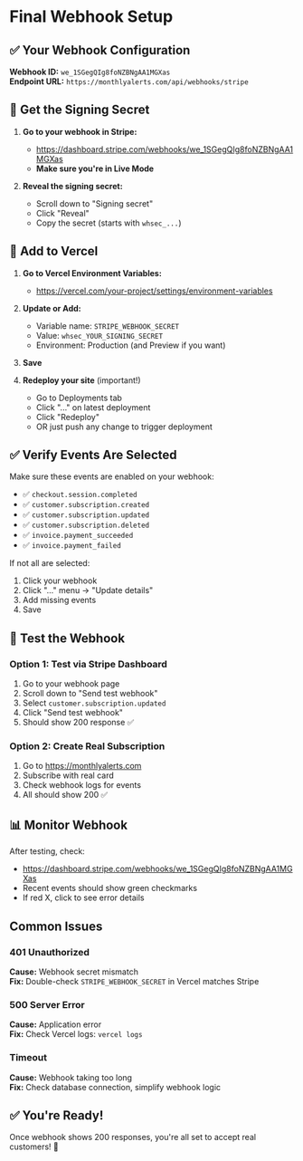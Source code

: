 # Final Webhook Setup

## ✅ Your Webhook Configuration

**Webhook ID:** `we_1SGegQIg8foNZBNgAA1MGXas`  
**Endpoint URL:** `https://monthlyalerts.com/api/webhooks/stripe`

## 🔑 Get the Signing Secret

1. **Go to your webhook in Stripe:**
   - https://dashboard.stripe.com/webhooks/we_1SGegQIg8foNZBNgAA1MGXas
   - **Make sure you're in Live Mode**

2. **Reveal the signing secret:**
   - Scroll down to "Signing secret"
   - Click "Reveal"
   - Copy the secret (starts with `whsec_...`)

## 🔧 Add to Vercel

1. **Go to Vercel Environment Variables:**
   - https://vercel.com/your-project/settings/environment-variables

2. **Update or Add:**
   - Variable name: `STRIPE_WEBHOOK_SECRET`
   - Value: `whsec_YOUR_SIGNING_SECRET`
   - Environment: Production (and Preview if you want)

3. **Save**

4. **Redeploy your site** (important!)
   - Go to Deployments tab
   - Click "..." on latest deployment
   - Click "Redeploy"
   - OR just push any change to trigger deployment

## ✅ Verify Events Are Selected

Make sure these events are enabled on your webhook:

- ✅ `checkout.session.completed`
- ✅ `customer.subscription.created`  
- ✅ `customer.subscription.updated`
- ✅ `customer.subscription.deleted`
- ✅ `invoice.payment_succeeded`
- ✅ `invoice.payment_failed`

If not all are selected:
1. Click your webhook
2. Click "..." menu → "Update details"
3. Add missing events
4. Save

## 🧪 Test the Webhook

### Option 1: Test via Stripe Dashboard

1. Go to your webhook page
2. Scroll down to "Send test webhook"
3. Select `customer.subscription.updated`
4. Click "Send test webhook"
5. Should show 200 response ✅

### Option 2: Create Real Subscription

1. Go to https://monthlyalerts.com
2. Subscribe with real card
3. Check webhook logs for events
4. All should show 200 ✅

## 📊 Monitor Webhook

After testing, check:
- https://dashboard.stripe.com/webhooks/we_1SGegQIg8foNZBNgAA1MGXas
- Recent events should show green checkmarks
- If red X, click to see error details

## Common Issues

### 401 Unauthorized
**Cause:** Webhook secret mismatch  
**Fix:** Double-check `STRIPE_WEBHOOK_SECRET` in Vercel matches Stripe

### 500 Server Error
**Cause:** Application error  
**Fix:** Check Vercel logs: `vercel logs`

### Timeout
**Cause:** Webhook taking too long  
**Fix:** Check database connection, simplify webhook logic

## ✅ You're Ready!

Once webhook shows 200 responses, you're all set to accept real customers! 🚀

